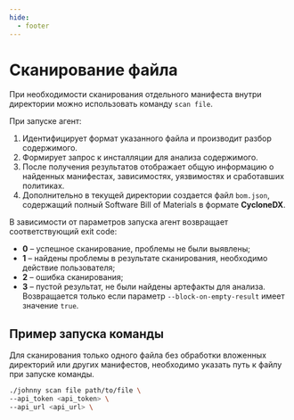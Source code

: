 ```yaml
---
hide:
  - footer
---
```


# Сканирование файла

При необходимости сканирования отдельного манифеста внутри директории можно использовать команду `scan file`.

При запуске агент:

1. Идентифицирует формат указанного файла и производит разбор содержимого.
2. Формирует запрос к инсталляции для анализа содержимого.
3. После получения результатов отображает общую информацию о найденных манифестах, зависимостях, уязвимостях и сработавших политиках.
4. Дополнительно в текущей директории создается файл `bom.json`, содержащий полный Software Bill of Materials в формате **CycloneDX**.

В зависимости от параметров запуска агент возвращает соответствующий exit code:

- **0** – успешное сканирование, проблемы не были выявлены;
- **1** – найдены проблемы в результате сканирования, необходимо действие пользователя;
- **2** – ошибка сканирования;
- **3** – пустой результат, не были найдены артефакты для анализа. Возвращается только если параметр `--block-on-empty-result` имеет значение `true`.

## Пример запуска команды

Для сканирования только одного файла без обработки вложенных директорий или других манифестов, необходимо указать путь к файлу при запуске команды.

```bash
./johnny scan file path/to/file \
--api_token <api_token> \
--api_url <api_url> \
```